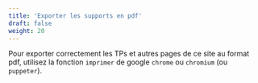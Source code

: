```yaml
---
title: 'Exporter les supports en pdf'
draft: false
weight: 20
---
```


Pour exporter correctement les TPs et autres pages de ce site au format pdf, utilisez la fonction `imprimer` de google `chrome` ou `chromium` (ou `puppeter`).